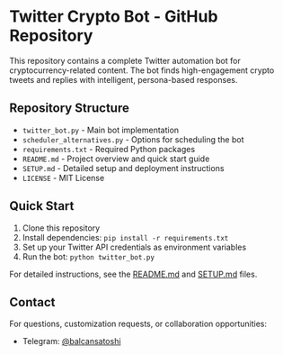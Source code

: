 # Twitter Crypto Bot - GitHub Repository

This repository contains a complete Twitter automation bot for cryptocurrency-related content. The bot finds high-engagement crypto tweets and replies with intelligent, persona-based responses.

## Repository Structure

- `twitter_bot.py` - Main bot implementation
- `scheduler_alternatives.py` - Options for scheduling the bot
- `requirements.txt` - Required Python packages
- `README.md` - Project overview and quick start guide
- `SETUP.md` - Detailed setup and deployment instructions
- `LICENSE` - MIT License

## Quick Start

1. Clone this repository
2. Install dependencies: `pip install -r requirements.txt`
3. Set up your Twitter API credentials as environment variables
4. Run the bot: `python twitter_bot.py`

For detailed instructions, see the [README.md](README.md) and [SETUP.md](SETUP.md) files.

## Contact

For questions, customization requests, or collaboration opportunities:
- Telegram: [@balcansatoshi](https://t.me/balcansatoshi)
